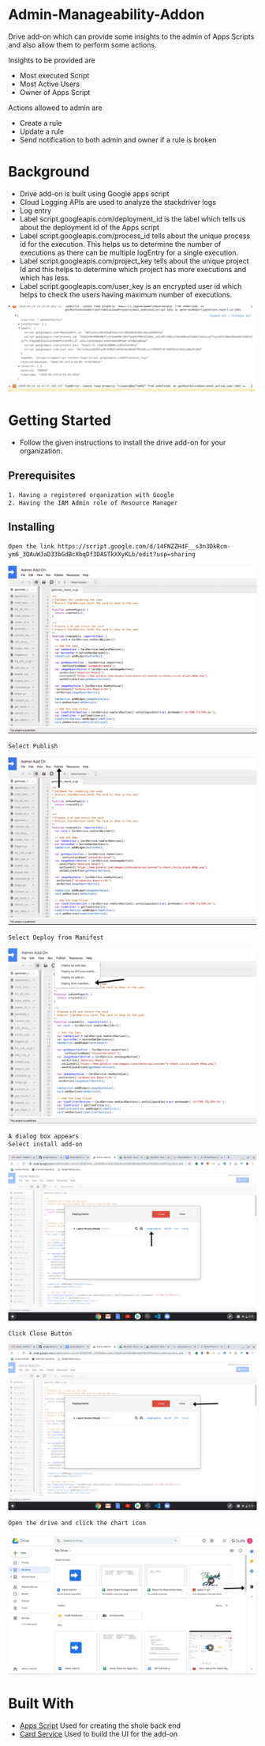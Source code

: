 # Admin-Manageability-Addon

Drive add-on which can provide some insights to the admin of Apps Scripts and also allow them to perform some actions.

Insights to be provided are
- Most executed Script
- Most Active Users
- Owner of Apps Script

Actions allowed to admin are
- Create a rule
- Update a rule
- Send notification to both admin and owner if a rule is broken

# Background
- Drive add-on is built using Google apps script
- Cloud Logging APIs are used to analyze the stackdriver logs
- Log entry
 - Label script.googleapis.com/deployment_id is the label which tells us about the deployment id of the Apps script
 - Label script.googleapis.com/process_id tells about the unique process id for the execution. This helps us to determine the number of executions as there can be multiple logEntry for a single execution.
 - Label script.googleapis.com/project_key tells about the unique project Id and this helps to determine which project has more executions and which has less.
 - Label script.googleapis.com/user_key is an encrypted user id which helps to check the users having maximum number of executions.

 ![Background](./images/log_entry.png)

# Getting Started
- Follow the given instructions to install the drive add-on for your organization.

## Prerequisites
```
1. Having a registered organization with Google
2. Having the IAM Admin role of Resource Manager
```

## Installing

```
Open the link https://script.google.com/d/14FNZZH4F__s3n3DkRcm-ym6_3QAuWJaD33bGdBcXbqDf3DASTkXXyKLb/edit?usp=sharing
```
![Installing](./images/add-on.png)

```
Select Publish
```
![Installing](./images/select_publish.png)
 
```
Select Deploy from Manifest
```
![Installing](./images/select_manifest.png)

```
A dialog box appears
Select install add-on
```
![Installing](./images/install_add-on.png)

```
Click Close Button
```
![Installing](./images/close_button.png)

```
Open the drive and click the chart icon
```
![Installing](./images/add-on_icon.png)


# Built With

- [Apps Script](https://developers.google.com/apps-script) Used for creating the shole back end
- [Card Service](https://developers.google.com/apps-script/reference/card-service) Used to build the UI for the add-on
